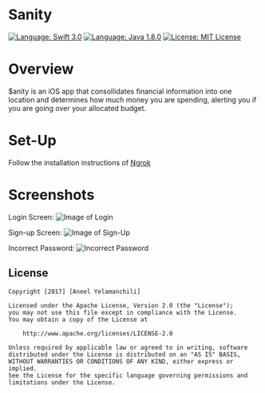 # Sanity

[![Language: Swift 3.0](https://img.shields.io/badge/swift-3.0-orange.svg?style=flat)](https://developer.apple.com/swift) 
[![Language: Java 1.8.0](https://img.shields.io/badge/java-1.8.0-brown.svg?style=flat)](https://www.java.com/en/) 
[![License: MIT License](https://img.shields.io/github/license/mashape/apistatus.svg)](https://opensource.org/licenses/MIT)

# Overview
$anity is an iOS app that consollidates financial information into one location and determines how much money you are spending, alerting you if you are going over your allocated budget.

# Set-Up
Follow the installation instructions of [Ngrok](https://ngrok.com/)

# Screenshots
Login Screen: 
![Image of Login](https://imgur.com/eyKG1GH "Login Screen")

Sign-up Screen:
![Image of Sign-Up](https://imgur.com/L4VzQbQ "Sign-up Screen")

Incorrect Password:
![Incorrect Password](https://imgur.com/RohXBOW "Don't try this at home")

## License

    Copyright [2017] [Aneel Yelamanchili]

    Licensed under the Apache License, Version 2.0 (the "License");
    you may not use this file except in compliance with the License.
    You may obtain a copy of the License at

        http://www.apache.org/licenses/LICENSE-2.0

    Unless required by applicable law or agreed to in writing, software
    distributed under the License is distributed on an "AS IS" BASIS,
    WITHOUT WARRANTIES OR CONDITIONS OF ANY KIND, either express or implied.
    See the License for the specific language governing permissions and
    limitations under the License.
